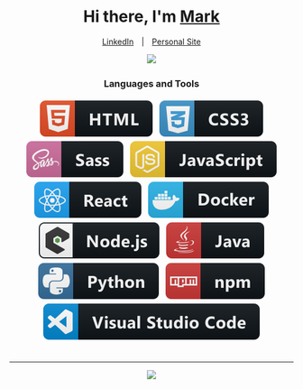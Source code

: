 <div align="center">
   <h1>Hi there, I'm <a href="https://www.markartishuk.com/">Mark</a>
</div>

<p align="center">
    <a href="https://www.linkedin.com/in/mark-artishuk/" style="margin:10px;">LinkedIn</a>
    |
    <a href="https://www.markartishuk.com/" style="margin:10px;">Personal Site</a>
</p>

<div align="center">
   <img src="https://github-readme-stats.vercel.app/api?username=artish1&theme=prussian">
</div>

<h3 align="center">Languages and Tools</h3>

<p align="center" style="margin-bottom: 35px;">
 <img src="https://raw.githubusercontent.com/artish1/artish1/master/svgs/html.svg" alt="HTML" style="vertical-align:top; margin:4px">
 <img src="https://raw.githubusercontent.com/artish1/artish1/master/svgs/css3.svg" alt="CSS" style="vertical-align:top; margin:4px">
 <img src="https://raw.githubusercontent.com/artish1/artish1/master/svgs/sass.svg" alt="SASS" style="vertical-align:top; margin:4px">
 <img src="https://raw.githubusercontent.com/artish1/artish1/master/svgs/js.svg" alt="JavaScript" style="vertical-align:top; margin:4px">
 <img src="https://raw.githubusercontent.com/artish1/artish1/master/svgs/react.svg" alt="React" style="vertical-align:top; margin:4px">
 <img src="https://raw.githubusercontent.com/artish1/artish1/master/svgs/docker.svg" alt="Docker" style="vertical-align:top; margin:4px">
 <img src="https://raw.githubusercontent.com/artish1/artish1/master/svgs/nodejs_larger.svg" alt="NodeJS" style="vertical-align:top; margin:4px">
 <img src="https://raw.githubusercontent.com/artish1/artish1/master/svgs/java.svg" alt="Java" style="vertical-align:top; margin:4px">
 <img src="https://raw.githubusercontent.com/artish1/artish1/master/svgs/python.svg" alt="Python" style="vertical-align:top; margin:4px">
 <img src="https://raw.githubusercontent.com/artish1/artish1/master/svgs/npm.svg" alt="Node Package Manager" style="vertical-align:top; margin:4px">
 <img src="https://raw.githubusercontent.com/artish1/artish1/master/svgs/visualstudio_code.svg" alt="Visual Studio Code" style="vertical-align:top; margin:4px">
</p>

---

<div align="center">
    <a href="https://forthebadge.com">
        <img src="https://forthebadge.com/images/badges/60-percent-of-the-time-works-every-time.svg">
    </a>
</div>
